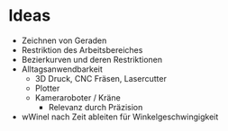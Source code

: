 # Ideas

- Zeichnen von Geraden
- Restriktion des Arbeitsbereiches
- Bezierkurven und deren Restriktionen
- Alltagsanwendbarkeit
  - 3D Druck, CNC Fräsen, Lasercutter
  - Plotter
  - Kameraroboter / Kräne
    - Relevanz durch Präzision
- wWinel nach Zeit ableiten für Winkelgeschwingigkeit
